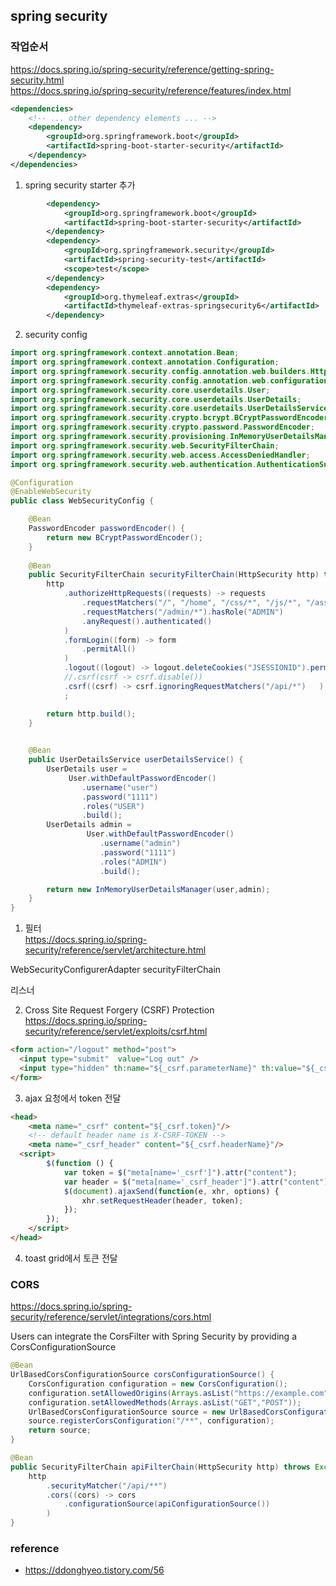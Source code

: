 ## spring security

### 작업순서

https://docs.spring.io/spring-security/reference/getting-spring-security.html  
https://docs.spring.io/spring-security/reference/features/index.html 

```xml
<dependencies>
	<!-- ... other dependency elements ... -->
	<dependency>
		<groupId>org.springframework.boot</groupId>
		<artifactId>spring-boot-starter-security</artifactId>
	</dependency>
</dependencies>
```
1. spring security starter 추가  
```xml
		<dependency>
			<groupId>org.springframework.boot</groupId>
			<artifactId>spring-boot-starter-security</artifactId>
		</dependency>
		<dependency>
			<groupId>org.springframework.security</groupId>
			<artifactId>spring-security-test</artifactId>
			<scope>test</scope>
		</dependency>      
		<dependency>
			<groupId>org.thymeleaf.extras</groupId>
			<artifactId>thymeleaf-extras-springsecurity6</artifactId>
		</dependency>  
```

2. security config  

```java
import org.springframework.context.annotation.Bean;
import org.springframework.context.annotation.Configuration;
import org.springframework.security.config.annotation.web.builders.HttpSecurity;
import org.springframework.security.config.annotation.web.configuration.EnableWebSecurity;
import org.springframework.security.core.userdetails.User;
import org.springframework.security.core.userdetails.UserDetails;
import org.springframework.security.core.userdetails.UserDetailsService;
import org.springframework.security.crypto.bcrypt.BCryptPasswordEncoder;
import org.springframework.security.crypto.password.PasswordEncoder;
import org.springframework.security.provisioning.InMemoryUserDetailsManager;
import org.springframework.security.web.SecurityFilterChain;
import org.springframework.security.web.access.AccessDeniedHandler;
import org.springframework.security.web.authentication.AuthenticationSuccessHandler;

@Configuration
@EnableWebSecurity
public class WebSecurityConfig {

	@Bean 
	PasswordEncoder passwordEncoder() {
		return new BCryptPasswordEncoder();
	}
	
	@Bean
	public SecurityFilterChain securityFilterChain(HttpSecurity http) throws Exception {
		http
			.authorizeHttpRequests((requests) -> requests
				.requestMatchers("/", "/home", "/css/*", "/js/*", "/assets/*").permitAll()
				.requestMatchers("/admin/*").hasRole("ADMIN")
				.anyRequest().authenticated()
			)
			.formLogin((form) -> form
				.permitAll()
			)
			.logout((logout) -> logout.deleteCookies("JSESSIONID").permitAll())
			//.csrf(csrf -> csrf.disable())
			.csrf((csrf) -> csrf.ignoringRequestMatchers("/api/*")   );
			;

		return http.build();
	}

	
	@Bean
	public UserDetailsService userDetailsService() {
		UserDetails user =
			 User.withDefaultPasswordEncoder()
				.username("user")
				.password("1111")
				.roles("USER")
				.build();
		UserDetails admin =
				 User.withDefaultPasswordEncoder()
					.username("admin")
					.password("1111")
					.roles("ADMIN")
					.build();

		return new InMemoryUserDetailsManager(user,admin);
	}
}
```

1. 필터  
https://docs.spring.io/spring-security/reference/servlet/architecture.html  

WebSecurityConfigurerAdapter
securityFilterChain

리스너  


2. Cross Site Request Forgery (CSRF)  Protection
https://docs.spring.io/spring-security/reference/servlet/exploits/csrf.html  


```html
<form action="/logout" method="post">
  <input type="submit" 	value="Log out" />
  <input type="hidden" th:name="${_csrf.parameterName}" th:value="${_csrf.token}"/>
</form>
```

3. ajax 요청에서 token 전달  
```html
<head>
	<meta name="_csrf" content="${_csrf.token}"/>
	<!-- default header name is X-CSRF-TOKEN -->
	<meta name="_csrf_header" content="${_csrf.headerName}"/>
  <script>
		$(function () {
			var token = $("meta[name='_csrf']").attr("content");
			var header = $("meta[name='_csrf_header']").attr("content");
			$(document).ajaxSend(function(e, xhr, options) {
				xhr.setRequestHeader(header, token);
			});
		});
	</script>
</head>


```

4. toast grid에서 토큰 전달  

### CORS 
https://docs.spring.io/spring-security/reference/servlet/integrations/cors.html  

Users can integrate the CorsFilter with Spring Security by providing a CorsConfigurationSource  

```java
@Bean
UrlBasedCorsConfigurationSource corsConfigurationSource() {
    CorsConfiguration configuration = new CorsConfiguration();
    configuration.setAllowedOrigins(Arrays.asList("https://example.com"));
    configuration.setAllowedMethods(Arrays.asList("GET","POST"));
    UrlBasedCorsConfigurationSource source = new UrlBasedCorsConfigurationSource();
    source.registerCorsConfiguration("/**", configuration);
    return source;
}

@Bean
public SecurityFilterChain apiFilterChain(HttpSecurity http) throws Exception {
	http
		.securityMatcher("/api/**")
		.cors((cors) -> cors
			.configurationSource(apiConfigurationSource())
		)
}
```
### reference
- https://ddonghyeo.tistory.com/56  